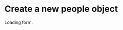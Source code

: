 
# Create a new people object

<div id="example-output">
Loading form.
</div>


<!-- START: Example People Info Form built with CL-ui.js and andor.js -->

<script src="../scripts/CL.js"></script>

<script src="../scripts/andor.js"></script>

<script src="create.js"></script>

<!--   END: Example People Info Form built with CL-ui.js and andor.js -->

